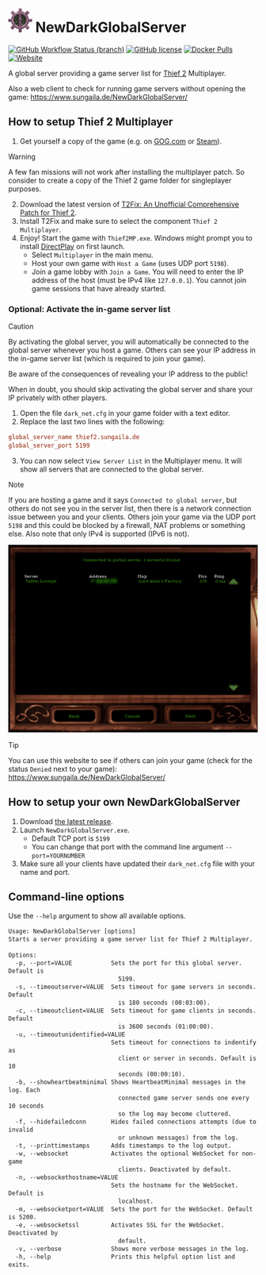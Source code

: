 # ![NewDarkGlobalServer Logo](https://raw.githubusercontent.com/sungaila/NewDarkGlobalServer/master/Icon.png) NewDarkGlobalServer

[![GitHub Workflow Status (branch)](https://img.shields.io/github/actions/workflow/status/sungaila/NewDarkGlobalServer/dotnet.yml?branch=master&style=flat-square)](https://github.com/sungaila/NewDarkGlobalServer/actions/workflows/dotnet.yml)
[![GitHub license](https://img.shields.io/github/license/sungaila/NewDarkGlobalServer?style=flat-square)](https://github.com/sungaila/NewDarkGlobalServer/blob/master/LICENSE)
[![Docker Pulls](https://img.shields.io/docker/pulls/sungaila/newdarkglobalserver?style=flat-square)](https://hub.docker.com/r/sungaila/newdarkglobalserver)
[![Website](https://img.shields.io/website?up_message=online&down_message=offline&url=https%3A%2F%2Fwww.sungaila.de%2FNewDarkGlobalServer%2F&style=flat-square&label=website)](https://www.sungaila.de/NewDarkGlobalServer/)

A global server providing a game server list for [Thief 2](https://en.wikipedia.org/wiki/Thief_II) Multiplayer.

Also a web client to check for running game servers without opening the game: https://www.sungaila.de/NewDarkGlobalServer/

## How to setup Thief 2 Multiplayer
1. Get yourself a copy of the game (e.g. on [GOG.com](https://www.gog.com/de/game/thief_2_the_metal_age) or [Steam](https://store.steampowered.com/app/211740/Thief_II_The_Metal_Age/)).
> [!WARNING]
> A few fan missions will not work after installing the multiplayer patch. So consider to create a copy of the Thief 2 game folder for singleplayer purposes.
2. Download the latest version of [T2Fix: An Unofficial Comprehensive Patch for Thief 2](https://github.com/Xanfre/T2Fix/releases).
3. Install T2Fix and make sure to select the component `Thief 2 Multiplayer`.
4. Enjoy! Start the game with `Thief2MP.exe`. Windows might prompt you to install [DirectPlay](https://en.wikipedia.org/wiki/DirectPlay) on first launch.
    - Select `Multiplayer` in the main menu.
    - Host your own game with `Host a Game` (uses UDP port `5198`).
    - Join a game lobby with `Join a Game`. You will need to enter the IP address of the host (must be IPv4 like `127.0.0.1`). You cannot join game sessions that have already started.

### Optional: Activate the in-game server list
> [!CAUTION]
> By activating the global server, you will automatically be connected to the global server whenever you host a game. Others can see your IP address in the in-game server list (which is required to join your game).
> 
> Be aware of the consequences of revealing your  IP address to the public!
>
> When in doubt, you should skip activating the global server and share your IP privately with other players.
1. Open the file `dark_net.cfg` in your game folder with a text editor.
2. Replace the last two lines with the following:
```ini
global_server_name thief2.sungaila.de
global_server_port 5199
```
3. You can now select `View Server List` in the Multiplayer menu. It will show all servers that are connected to the global server.

> [!NOTE]
> If you are hosting a game and it says `Connected to global server`, but others do not see you in the server list, then there is a network connection issue between you and your clients. Others join your game via the UDP port `5198` and this could be blocked by a firewall, NAT problems or something else. Also note that only IPv4 is supported (IPv6 is not).

<p align="center"><img src="https://raw.githubusercontent.com/sungaila/NewDarkGlobalServer/refs/heads/master/etc/GlobalServerList.png" width="600" alt="Screenshot of the global server list"></p>

> [!TIP]
> You can use this website to see if others can join your game (check for the status `Denied` next to your game): https://www.sungaila.de/NewDarkGlobalServer/
## How to setup your own NewDarkGlobalServer
1. Download [the latest release](https://github.com/sungaila/NewDarkGlobalServer/releases).
2. Launch `NewDarkGlobalServer.exe`.
    - Default TCP port is `5199`
    - You can change that port with the command line argument `--port=YOURNUMBER`
3. Make sure all your clients have updated their `dark_net.cfg` file with your name and port.

## Command-line options
Use the `--help` argument to show all available options.
```
Usage: NewDarkGlobalServer [options]
Starts a server providing a game server list for Thief 2 Multiplayer.

Options:
  -p, --port=VALUE           Sets the port for this global server. Default is
                               5199.
  -s, --timeoutserver=VALUE  Sets timeout for game servers in seconds. Default
                               is 180 seconds (00:03:00).
  -c, --timeoutclient=VALUE  Sets timeout for game clients in seconds. Default
                               is 3600 seconds (01:00:00).
  -u, --timeoutunidentified=VALUE
                             Sets timeout for connections to indentify as
                               client or server in seconds. Default is 10
                               seconds (00:00:10).
  -b, --showheartbeatminimal Shows HeartbeatMinimal messages in the log. Each
                               connected game server sends one every 10 seconds
                               so the log may become cluttered.
  -f, --hidefailedconn       Hides failed connections attempts (due to invalid
                               or unknown messages) from the log.
  -t, --printtimestamps      Adds timestamps to the log output.
  -w, --websocket            Activates the optional WebSocket for non-game
                               clients. Deactivated by default.
  -n, --websockethostname=VALUE
                             Sets the hostname for the WebSocket. Default is
                               localhost.
  -m, --websocketport=VALUE  Sets the port for the WebSocket. Default is 5200.
  -e, --websocketssl         Activates SSL for the WebSocket. Deactivated by
                               default.
  -v, --verbose              Shows more verbose messages in the log.
  -h, --help                 Prints this helpful option list and exits.
```